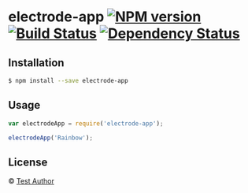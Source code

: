# electrode-app [![NPM version][npm-image]][npm-url] [![Build Status][travis-image]][travis-url] [![Dependency Status][daviddm-image]][daviddm-url]
> 

## Installation

```sh
$ npm install --save electrode-app
```

## Usage

```js
var electrodeApp = require('electrode-app');

electrodeApp('Rainbow');
```
## License

 © [Test Author]()


[npm-image]: https://badge.fury.io/js/electrode-app.svg
[npm-url]: https://npmjs.org/package/electrode-app
[travis-image]: https://travis-ci.org/tmerlet/electrode-app.svg?branch=master
[travis-url]: https://travis-ci.org/tmerlet/electrode-app
[daviddm-image]: https://david-dm.org/tmerlet/electrode-app.svg?theme=shields.io
[daviddm-url]: https://david-dm.org/tmerlet/electrode-app
